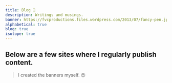 ```yaml
---
title: Blog 📝️
description: Writings and musings.
banner: https://fvcproductions.files.wordpress.com/2013/07/fancy-pen.jpg
alphabetical: true
blog: true
isotope: true
---
```


## Below are a few sites where I regularly publish content.

> I created the banners myself. 😉
